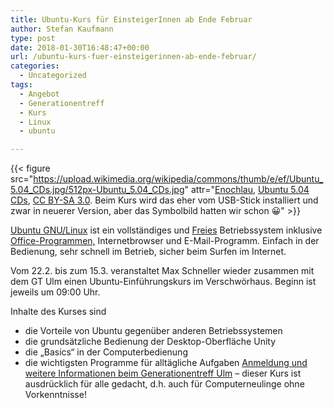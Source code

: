 ```yaml
---
title: Ubuntu-Kurs für EinsteigerInnen ab Ende Februar
author: Stefan Kaufmann
type: post
date: 2018-01-30T16:48:47+00:00
url: /ubuntu-kurs-fuer-einsteigerinnen-ab-ende-februar/
categories:
  - Uncategorized
tags:
  - Angebot
  - Generationentreff
  - Kurs
  - Linux
  - ubuntu

---
```

{{< figure src="https://upload.wikimedia.org/wikipedia/commons/thumb/e/ef/Ubuntu_5.04_CDs.jpg/512px-Ubuntu_5.04_CDs.jpg" attr="[Enochlau](https://commons.wikimedia.org/wiki/User:Enochlau), [Ubuntu 5.04 CDs](https://commons.wikimedia.org/wiki/File:Ubuntu_5.04_CDs.jpg), [CC BY-SA 3.0](https://creativecommons.org/licenses/by-sa/3.0/legalcode). Beim Kurs wird das eher vom USB-Stick installiert und zwar in neuerer Version, aber das Symbolbild hatten wir schon 😀" >}}

[Ubuntu GNU/Linux][4] ist ein vollständiges und [Freies][5] Betriebssystem inklusive [Office-Programmen,][6] Internetbrowser und E-Mail-Programm. Einfach in der Bedienung, sehr schnell im Betrieb, sicher beim Surfen im Internet.

Vom 22.2. bis zum 15.3. veranstaltet Max Schneller wieder zusammen mit dem GT Ulm einen Ubuntu-Einführungskurs im Verschwörhaus. Beginn ist jeweils um 09:00 Uhr.

Inhalte des Kurses sind

  * die Vorteile von Ubuntu gegenüber anderen Betriebssystemen
  * die grundsätzliche Bedienung der Desktop-Oberfläche Unity
  * die „Basics“ in der Computerbedienung
  * die wichtigsten Programme für alltägliche Aufgaben 
    [Anmeldung und weitere Informationen beim Generationentreff Ulm][7] – dieser Kurs ist ausdrücklich für alle gedacht, d.h. auch für Computerneulinge ohne Vorkenntnisse!</li> </ul>

 [4]: https://de.wikipedia.org/wiki/Ubuntu
 [5]: https://de.wikipedia.org/wiki/Freie_Software
 [6]: https://de.libreoffice.org/
 [7]: http://www.gt-ulm.de/computertraining/